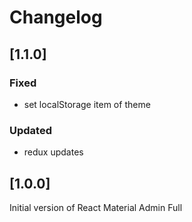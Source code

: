 # Changelog

## [1.1.0]

### Fixed

- set localStorage item of theme

### Updated

- redux updates

## [1.0.0]

Initial version of React Material Admin Full